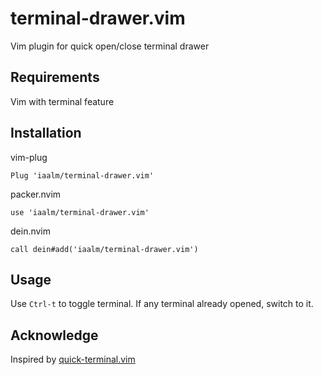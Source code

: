 # terminal-drawer.vim
Vim plugin for quick open/close terminal drawer

## Requirements

Vim with terminal feature

## Installation

vim-plug
```
Plug 'iaalm/terminal-drawer.vim'
```

packer.nvim
```
use 'iaalm/terminal-drawer.vim'
```

dein.nvim
```
call dein#add('iaalm/terminal-drawer.vim')
```

## Usage

Use `Ctrl-t` to toggle terminal. If any terminal already opened, switch to it.

## Acknowledge

Inspired by [quick-terminal.vim](https://gist.github.com/shivamashtikar/16a4d7b83b743c9619e29b47a66138e0)
